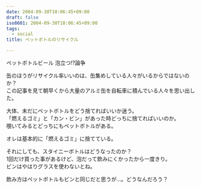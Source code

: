 ```yaml
---
date: 2004-09-30T10:06:45+09:00
draft: false
iso8601: 2004-09-30T10:06:45+09:00
tags:
  - social
title: ペットボトルのリサイクル

---
```


ペットボトルビール 泡立つ!?論争

缶のほうがリサイクル率いいのは、缶集めしている人々がいるからではないのか？  
この記事を見て朝早くから大量のアルミ缶を自転車に積んでいる人々を思い出した。

大体、未だにペットボトルをどう捨てればいいか迷う。  
「燃えるゴミ」と「カン・ビン」があった時どっちに捨てればいいのか。  
覗いてみるとどっちにもペットボトルがある。

オレは基本的に「燃えるゴミ」に捨てている。

それにしても、スタイニーボトルはどうなったのか？  
1回だけ買った事があるけど、泡だって飲みにくかったから一度きり。  
ビンはやはりグラスを使わないとね。

飲み方はペットボトルもビンと同じだと思うが…。どうなんだろう？

